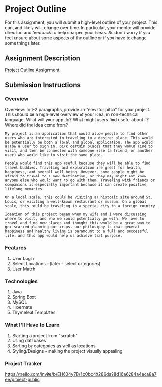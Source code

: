 # Project Outline
For this assignment, you will submit a high-level outline of your project. This can, and likely will, change over time. In particular, your mentor will provide direction and feedback to help sharpen your ideas. So don't worry if you feel unsure about some aspects of the outline or if you have to change some things later.

## Assignment Description
[Project Outline Assignment](https://education.launchcode.org/liftoff/modules/assignments/project-outline)

## Submission Instructions

### Overview
Overview: In 1-2 paragraphs, provide an “elevator pitch” for your project. This should be a high-level overview of your idea, in non-technical language. What will your app do? What might users find useful about it? Where did the idea come from?

    My project is an application that would allow people to find other users who are interested in traveling to a desired place. This would be potentially be both a local and global application. The app would allow a user to sign in, pick certain places that they would like to visit, and then be connected with someone else (a friend, or another user) who would like to visit the same place.
    
    People would find this app useful because they will be able to find travel buddies. Traveling and exploration are great for health, happiness, and overall well-being. However, some people might be afraid to travel to a new destination, or they may might not know anyone else who would want to go with them. Traveling with friends or companions is especially important because it can create positive, lifelong memories. 
    
    On a local scale, this could be visiting an historic site around St. Louis, or visiting a well-known restaurant or museum. On a global scale, this could be traveling to a special city in a foreign country.  
    
    Ideation of this project began when my wife and I were discussing where to visit, and who we could potentially go with. We love to travel and find new places and thought this would be a great way to get started planning out trips. Our philosophy is that general happiness and healthy living is paramount to a full and successful life, and this app would help us achieve that purpose.      

### Features
1. User Login
2. Select Locations - (later - select categories) 
3. User Match

### Technologies
1. Java
2. Spring Boot
3. MySQL
4. Hibernate 
5. Thymeleaf Templates

### What I'll Have to Learn
1. Starting a project from "scratch"
2. Using databases
3. Sorting by categories as well as locations
4. Styling/Designs - making the project visually appealing

### Project Tracker
https://trello.com/invite/b/EH604y7B/4c0bc49286da98d16a6284a4eda8a7ee/project-public